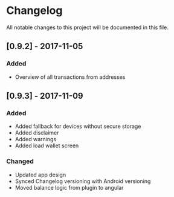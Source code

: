 # Changelog
All notable changes to this project will be documented in this file.

## [0.9.2] - 2017-11-05

### Added

- Overview of all transactions from addresses

## [0.9.3] - 2017-11-09

### Added

- Added fallback for devices without secure storage
- Added disclaimer
- Added warnings
- Added load wallet screen

### Changed

- Updated app design
- Synced Changelog versioning with Android versioning 
- Moved balance logic from plugin to angular
